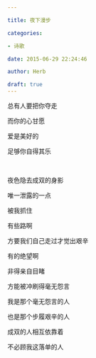 ```yaml
---

title: 夜下漫步

categories:

- 诗歌

date: 2015-06-29 22:24:46

author: Herb

draft: true
---
```


总有人要把你夺走

而你的心甘愿

爱是美好的

足够你自得其乐

<br>

夜色隐去成双的身影

唯一泄露的一点

被我抓住



有些路啊

方要我们自己走过才觉出艰辛

有的绝望啊

非得亲自目睹

方能被冲刷得毫无怨言



我是那个毫无怨言的人

也是那个步履艰辛的人

成双的人相互依靠着

不必顾我这落单的人